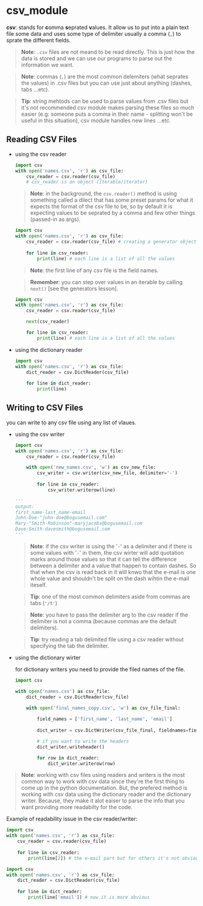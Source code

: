 # csv_module

**csv**: stands for **c**omma **s**eprated **v**alues. It allow us to put into a plain text file some data and uses some type of delimiter usually a comma (`,`) to sprate the different fields.

> **Note**: `.csv` files are not meand to be read directly. This is just how the data is stored and we can use our programs to parse out the information we want.

> **Note**: commas (`,`) are the most common delemiters (what seprates the values) in .csv files but you can use just about anything (dashes, tabs ...etc).

> **Tip**: string mehtods can be used to parse values from .csv files but it's not recommended csv module makes parsing these files so much easier (e.g: someone puts a comma in their name - splitting won't be useful in this situation), csv module handles new lines ...etc.


## Reading CSV Files

- using the csv reader

    ```python
    import csv
    with open('names.csv', 'r') as csv_file:
        csv_reader = csv.reader(csv_file)
        # csv_reader is an object (iterable/iterator)
    ```

    > **Note**: in the background, the `csv.reader()` method is using something called a dilect that has some preset params for what it expects the format of the csv file to be, so by default it is expecting values to be seprated by a comma and few other things (passed-in as args).

    ```python
    import csv
    with open('names.csv', 'r') as csv_file:
        csv_reader = csv.reader(csv_file) # creating a generator object that holds all data inside of the file
        
        for line in csv_reader:
            print(line) # each line is a list of all the values
    ```

    > **Note**: the first line of any csv file is the field names.

    > **Remember**: you can step over values in an iterable by calling `next()` [see the generators lesson].

    ```python
    import csv
    with open('names.csv', 'r') as csv_file:
        csv_reader = csv.reader(csv_file)
    
        next(csv_reader)    
    
        for line in csv_reader:
            print(line) # each line is a list of all the values
    ```

- using the dictionary reader

    ```python
    import csv
    with open('names.csv', 'r') as csv_file:
        dict_reader = csv.DictReader(csv_file)
        
        for line in dict_reader:
            print(line)
    ```



## Writing to CSV Files

you can write to any csv file using any list of vlaues.

- using the csv writer

    ```python
    import csv
    with open('names.csv', 'r') as csv_file:
        csv_reader = csv.reader(csv_file) 
    
        with open('new_names.csv', 'w') as csv_new_file:
            csv_writer = csv.writer(csv_new_file, delimiter='-')    
        
            for line in csv_reader:
                csv_writer.writerow(line)
    
    '''
    output:
    first_name-last_name-email
    John-Doe-"john-doe@bogusemail.com"
    Mary-"Smith-Robinson"-maryjacobs@bogusemail.com
    Dave-Smith-davesmith@bogusemail.com
    '''
    ```

    > **Note**: if the csv writer is using the '`-`' as a delimiter and if there is some values with '`-`' in them, the csv wirter will add quotation marks around those values so that it can tell the difference between a delimiter and a value that happen to contain dashes. So that when the csv is read back in it will knwo that the e-mail is one whole value and shouldn't be split on the dash wihtin the e-mail iteself.

    > **Tip**: one of the most common delimiters aside from commas are tabs (`'/t'`)

    > **Note**: you have to pass the delimiter arg to the csv reader if the delimiter is not a comma (because commas are the default delimiters).

    > **Tip**: try reading a tab delimited file using a csv reader without specifying the tab the delimiter.


- using the dictionary wirter

    for dictionary writers you need to provide the filed names of the file.

    ```python
    import csv
    
    with open('names.csv') as csv_file:
        dict_reader = csv.DictReader(csv_file)

        with open('final_names_copy.csv', 'w') as csv_file_final:
        
            field_names = ['first_name', 'last_name', 'email']
            
            dict_writer = csv.DictWriter(csv_file_final, fieldnames=field_names)
    
            # if you want to write the headers
            dict_writer.writeheader()

            for row in dict_reader:
                dict_writer.writerow(row)
    ``` 

> **Note**: working with csv files using readers and writers is the most common way to work with csv data since they're the first thing to come up in the python documentation. But, the prefered method is working with csv data using the dictionary reader and the dictionary writer. Because, they make it alot eaiser to parse the info that you want providing more readabilty for the code.

Example of readability issue in the csv reader/writer:

```python
import csv
with open('names.csv', 'r') as csv_file:
    csv_reader = csv.reader(csv_file) 
    
    for line in csv_reader:
        print(line[2]) # the e-mail part but for others it's not obvious, you have to go intor the csv file to find what does that index refer to.

```

```python
import csv
with open('names.csv', 'r') as csv_file:
    dict_reader = csv.DictReader(csv_file) 
    
    for line in dict_reader:
        print(line['email']) # now it is more abvious
```


